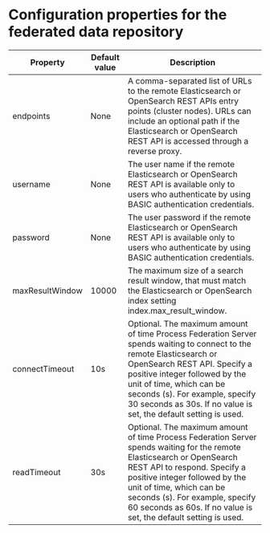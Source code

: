 # Configuration properties for the federated data repository

| Property        | Default value    | Description                                                                                                                                                                                                                                                                                                               |
|-----------------|------------------|---------------------------------------------------------------------------------------------------------------------------------------------------------------------------------------------------------------------------------------------------------------------------------------------------------------------------|
| endpoints       | None             | A comma-separated list of URLs to the remote Elasticsearch or OpenSearch REST APIs entry points (cluster nodes). URLs can include an optional path if the Elasticsearch or OpenSearch REST API is accessed through a reverse proxy.                                                                                       |
| username        | None             | The user name if the remote Elasticsearch  or OpenSearch REST API is available only to users who authenticate by using BASIC authentication credentials.                                                                                                                                                                  |
| password        | None             | The user password if the remote Elasticsearch or OpenSearch REST API is available only to users who authenticate by using BASIC authentication credentials.                                                                                                                                                               |
| maxResultWindow | 10000            | The maximum size of a search result window, that must match the Elasticsearch or OpenSearch index setting index.max\_result\_window.                                                                                                                                                                                        |
| connectTimeout  | 10s              | Optional. The maximum amount of time Process Federation Server spends waiting to connect to the remote Elasticsearch or OpenSearch REST API. Specify a positive integer followed by the unit of time, which can be seconds (s). For example, specify 30 seconds as 30s.  If no value is set, the default setting is used. |
| readTimeout     | 30s              | Optional. The maximum amount of time Process Federation Server spends waiting for the remote Elasticsearch or OpenSearch REST API to respond. Specify a positive integer followed by the unit of time, which can be seconds (s). For example, specify 60 seconds as 60s. If no value is set, the default setting is used. |